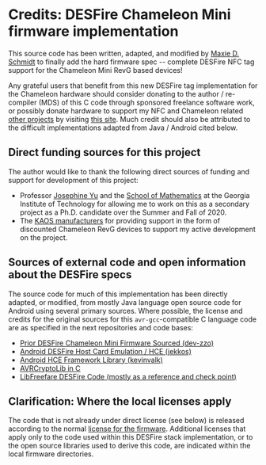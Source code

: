 # Credits: DESFire Chameleon Mini firmware implementation 

This source code has been written, adapted, and modified by [Maxie D. Schmidt](https://github.com/maxieds) to
finally add the hard firmware spec -- complete DESFire NFC tag support for the Chameleon Mini RevG based devices!

Any grateful users that benefit from this new DESFire tag
implementation for the Chameleon hardware should consider donating to the author / re-compiler (MDS)
of this C code through sponsored freelance software work, or possibly donate hardware to support my
NFC and Chameleon related [other projects](https://github.com/maxieds/ChameleonMiniLiveDebugger)
by visiting [this site](https://patreon.com/maxieds).
Much credit should also be attributed to the difficult implementations adapted from Java / Android
cited below.

## Direct funding sources for this project

The author would like to thank the following direct sources of funding and support 
for development of this project:
* Professor [Josephine Yu](http://people.math.gatech.edu/~jyu67/) and the 
  [School of Mathematics](https://math.gatech.edu) at the 
  Georgia Institute of Technology for allowing me to work on this as a secondary 
  project as a Ph.D. candidate over the Summer and Fall of 2020. 
* The [KAOS manufacturers](https://shop.kasper.it) for providing support in the form of discounted Chameleon RevG 
  devices to support my active development on the project. 

## Sources of external code and open information about the DESFire specs 

The source code for much of this implementation has been directly adapted, or modified, from mostly Java
language open source code for Android using several primary sources. Where possible, the license and credits
for the original sources for this ``avr-gcc``-compatible C language code are as specified in the next
repositories and code bases:
* [Prior DESFire Chameleon Mini Firmware Sourced (dev-zzo)](https://github.com/dev-zzo/ChameleonMini)
* [Android DESFire Host Card Emulation / HCE (jekkos)](https://github.com/jekkos/android-hce-desfire)
* [Android HCE Framework Library (kevinvalk)](https://github.com/kevinvalk/android-hce-framework)
* [AVRCryptoLib in C](https://github.com/cantora/avr-crypto-lib)
* [LibFreefare DESFire Code (mostly as a reference and check point)](https://github.com/nfc-tools/libfreefare/tree/master/libfreefare)

## Clarification: Where the local licenses apply 

The code that is not already under direct license (see below) is released according to the normal
[license for the firmware](https://github.com/emsec/ChameleonMini/blob/master/LICENSE.txt).
Additional licenses that apply only to the code used within this DESFire stack implementation,
or to the open source libraries used to derive this code,
are indicated within the local firmware directories.

